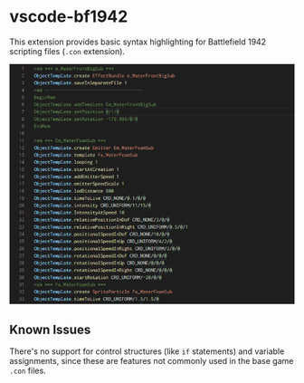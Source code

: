 # vscode-bf1942

This extension provides basic syntax highlighting for Battlefield 1942 scripting files (`.con` extension).

<p align="center">
    <img src="images/screenshot.png"/>
</p>

## Known Issues

There's no support for control structures (like `if` statements) and variable assignments, since these are features not commonly used in the base game `.con` files.

